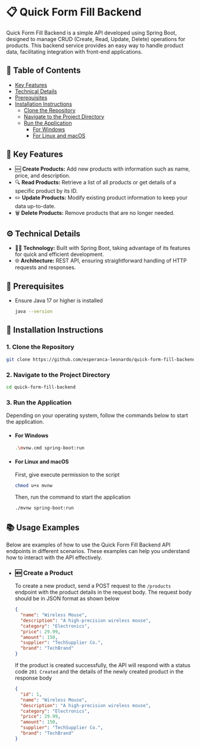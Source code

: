 # 📋 Quick Form Fill Backend

Quick Form Fill Backend is a simple API developed using Spring Boot, designed to manage CRUD (Create, Read, Update, Delete) operations for products. This backend service provides an easy way to handle product data, facilitating integration with front-end applications.

## 📑 Table of Contents
- [Key Features](#-key-features)
- [Technical Details](#%EF%B8%8F-technical-details)
- [Prerequisites](#-prerequisites)
- [Installation Instructions](#-installation-instructions)
  - [Clone the Repository](#1-clone-the-repository)
  - [Navigate to the Project Directory](#2-navigate-to-the-project-directory)
  - [Run the Application](#3-run-the-application)
    - [For Windows](#for-windows)
    - [For Linux and macOS](#for-windows)

## 🚀 Key Features
- 🆕 **Create Products:** Add new products with information such as name, price, and description.
- 🔍 **Read Products:** Retrieve a list of all products or get details of a specific product by its ID.
- ✏️ **Update Products:** Modify existing product information to keep your data up-to-date.
- 🗑️ **Delete Products:** Remove products that are no longer needed.

## ⚙️ Technical Details
- 🧑‍💻 **Technology:** Built with Spring Boot, taking advantage of its features for quick and efficient development.
- 🌐 **Architecture:** REST API, ensuring straightforward handling of HTTP requests and responses.

## 🔧 Prerequisites
- Ensure Java 17 or higher is installed
  
  ```bash
  java --version
  ```
## 📝 Installation Instructions
### 1. Clone the Repository
```bash
git clone https://github.com/esperanca-leonardo/quick-form-fill-backend.git
```

### 2. Navigate to the Project Directory
```bash
cd quick-form-fill-backend
```

### 3. Run the Application
Depending on your operating system, follow the commands below to start the application.

- #### For Windows
  
  ```bash
  .\mvnw.cmd spring-boot:run
  ```

- #### For Linux and macOS
  First, give execute permission to the script

  ```bash
  chmod u+x mvnw
  ```

  Then, run the command to start the application

  ```bash
  ./mvnw spring-boot:run
  ```

## 📚 Usage Examples
Below are examples of how to use the Quick Form Fill Backend API endpoints in different scenarios. These examples can help you understand how to interact with the API effectively.

- ### 🆕 Create a Product
  To create a new product, send a POST request to the `/products` endpoint with the product details in the request body. The request body should be in JSON format as shown below

  ```json
  {
    "name": "Wireless Mouse",
    "description": "A high-precision wireless mouse",
    "category": "Electronics",
    "price": 29.99,
    "amount": 150,
    "supplier": "TechSupplier Co.",
    "brand": "TechBrand"
  }
  ```

  If the product is created successfully, the API will respond with a status code `201 Created` and the details of the newly created product in the response body
  ```json
  {
    "id": 1,
    "name": "Wireless Mouse",
    "description": "A high-precision wireless mouse",
    "category": "Electronics",
    "price": 29.99,
    "amount": 150,
    "supplier": "TechSupplier Co.",
    "brand": "TechBrand"
  }
  ```
